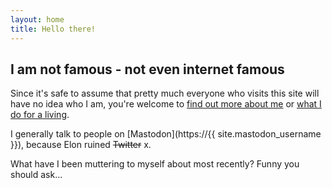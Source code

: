 ```yaml
---
layout: home
title: Hello there!
---
```


## I am not famous - not even internet famous

Since it's safe to assume that pretty much everyone who visits this site will have no idea who I am, you're welcome to [find out more about me](/about) or [what I do for a living](/work).

I generally talk to people on [Mastodon](https://{{ site.mastodon_username }}), because Elon ruined ~~Twitter~~ x.

What have I been muttering to myself about most recently? Funny you should ask...
